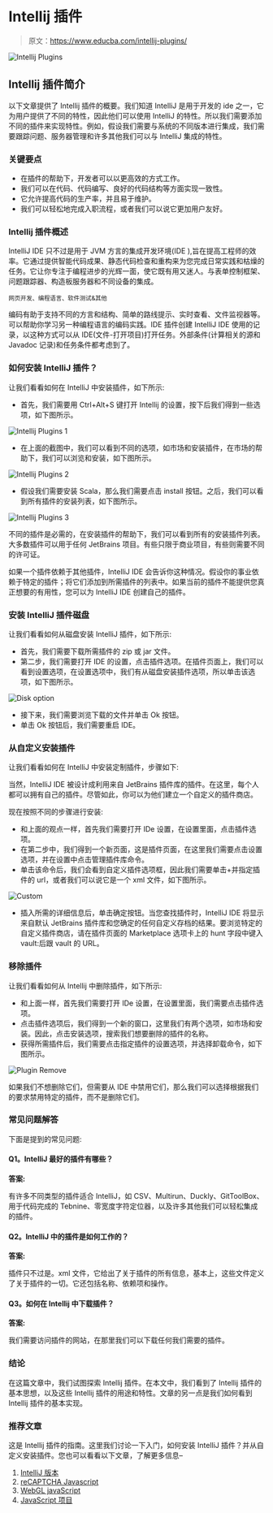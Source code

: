 # Intellij 插件

> 原文：<https://www.educba.com/intellij-plugins/>

![Intellij Plugins](img/53edff2a589ba79d1a76b71d4f942e15.png)



## Intellij 插件简介

以下文章提供了 Intellij 插件的概要。我们知道 IntelliJ 是用于开发的 ide 之一，它为用户提供了不同的特性，因此他们可以使用 IntelliJ 的特性。所以我们需要添加不同的插件来实现特性。例如，假设我们需要与系统的不同版本进行集成，我们需要跟踪问题、服务器管理和许多其他我们可以与 IntelliJ 集成的特性。

### 关键要点

*   在插件的帮助下，开发者可以以更高效的方式工作。
*   我们可以在代码、代码编写、良好的代码结构等方面实现一致性。
*   它允许提高代码的生产率，并且易于维护。
*   我们可以轻松地完成入职流程，或者我们可以说它更加用户友好。

### Intellij 插件概述

IntelliJ IDE 只不过是用于 JVM 方言的集成开发环境(IDE ),旨在提高工程师的效率。它通过提供智能代码成果、静态代码检查和重构来为您完成日常实践和枯燥的任务。它让你专注于编程进步的光辉一面，使它既有用又迷人。与表单控制框架、问题跟踪器、构造板服务器和不同设备的集成。

<small>网页开发、编程语言、软件测试&其他</small>

编码有助于支持不同的方言和结构、简单的路线提示、实时查看、文件监视器等。可以帮助你学习另一种编程语言的编码实践。IDE 插件创建 IntelliJ IDE 使用的记录，以这种方式可以从 IDE(文件-打开项目)打开任务。外部条件(计算相关的源和 Javadoc 记录)和任务条件都考虑到了。

### 如何安装 IntelliJ 插件？

让我们看看如何在 IntelliJ 中安装插件，如下所示:

*   首先，我们需要用 Ctrl+Alt+S 键打开 Intellij 的设置，按下后我们得到一些选项，如下图所示。

![Intellij Plugins 1](img/af6763e3a1b8b462211bb98c6a771d52.png)



*   在上面的截图中，我们可以看到不同的选项，如市场和安装插件，在市场的帮助下，我们可以浏览和安装，如下图所示。

![Intellij Plugins 2](img/fa937b82513baab9480cfa6d002cac4a.png)



*   假设我们需要安装 Scala，那么我们需要点击 install 按钮。之后，我们可以看到所有插件的安装列表，如下图所示。

![Intellij Plugins 3](img/d0245c570c7c14755a6f1f6733046b0a.png)



不同的插件是必需的，在安装插件的帮助下，我们可以看到所有的安装插件列表。大多数插件可以用于任何 JetBrains 项目。有些只限于商业项目，有些则需要不同的许可证。

如果一个插件依赖于其他插件，IntelliJ IDE 会告诉你这种情况。假设你的事业依赖于特定的插件；将它们添加到所需插件的列表中。如果当前的插件不能提供您真正想要的有用性，您可以为 IntelliJ IDE 创建自己的插件。

### 安装 IntelliJ 插件磁盘

让我们看看如何从磁盘安装 IntelliJ 插件，如下所示:

*   首先，我们需要下载所需插件的 zip 或 jar 文件。
*   第二步，我们需要打开 IDE 的设置，点击插件选项。在插件页面上，我们可以看到设置选项，在设置选项中，我们有从磁盘安装插件选项，所以单击该选项，如下图所示。

![Disk option](img/e54f1ba6426da7902b2687a461f25176.png)



*   接下来，我们需要浏览下载的文件并单击 Ok 按钮。
*   单击 Ok 按钮后，我们需要重启 IDE。

### 从自定义安装插件

让我们看看如何在 IntelliJ 中安装定制插件，步骤如下:

当然，IntelliJ IDE 被设计成利用来自 JetBrains 插件库的插件。在这里，每个人都可以拥有自己的插件。尽管如此，你可以为他们建立一个自定义的插件商店。

现在按照不同的步骤进行安装:

*   和上面的观点一样，首先我们需要打开 IDe 设置，在设置里面，点击插件选项。
*   在第二步中，我们得到一个新页面，这是插件页面，在这里我们需要点击设置选项，并在设置中点击管理插件库命令。
*   单击该命令后，我们会看到自定义插件选项框，因此我们需要单击+并指定插件的 url，或者我们可以说它是一个 xml 文件，如下图所示。

![Custom](img/99a2d6a083cff53f2a9b97a4cb51a041.png)



*   插入所需的详细信息后，单击确定按钮。当您查找插件时，IntelliJ IDE 将显示来自默认 JetBrains 插件库和您确定的任何自定义存档的结果。要浏览特定的自定义插件商店，请在插件页面的 Marketplace 选项卡上的 hunt 字段中键入 vault:后跟 vault 的 URL。

### 移除插件

让我们看看如何从 Intellij 中删除插件，如下所示:

*   和上面一样，首先我们需要打开 IDe 设置，在设置里面，我们需要点击插件选项。
*   点击插件选项后，我们得到一个新的窗口，这里我们有两个选项，如市场和安装。因此，点击安装选项，搜索我们想要删除的插件的名称。
*   获得所需插件后，我们需要点击指定插件的设置选项，并选择卸载命令，如下图所示。

![Plugin Remove](img/a4b71e5700ff06f18dd4278146229dca.png)



如果我们不想删除它们，但需要从 IDE 中禁用它们，那么我们可以选择根据我们的要求禁用特定的插件，而不是删除它们。

### 常见问题解答

下面是提到的常见问题:

#### Q1。IntelliJ 最好的插件有哪些？

**答案:**

有许多不同类型的插件适合 IntelliJ，如 CSV、Multirun、Duckly、GitToolBox、用于代码完成的 Tebnine、零宽度字符定位器，以及许多其他我们可以轻松集成的插件。

#### Q2。IntelliJ 中的插件是如何工作的？

**答案:**

插件只不过是。xml 文件，它给出了关于插件的所有信息，基本上，这些文件定义了关于插件的一切。它还包括名称、依赖项和操作。

#### Q3。如何在 Intellij 中下载插件？

**答案:**

我们需要访问插件的网站，在那里我们可以下载任何我们需要的插件。

### 结论

在这篇文章中，我们试图探索 Intellij 插件。在本文中，我们看到了 Intellij 插件的基本思想，以及这些 Intellij 插件的用途和特性。文章的另一点是我们如何看到 Intellij 插件的基本实现。

### 推荐文章

这是 Intellij 插件的指南。这里我们讨论一下入门，如何安装 IntelliJ 插件？并从自定义安装插件。您也可以看看以下文章，了解更多信息–

1.  [IntelliJ 版本](https://www.educba.com/intellij-version/)
2.  [reCAPTCHA Javascript](https://www.educba.com/recaptcha-javascript/)
3.  [WebGL javaScript](https://www.educba.com/webgl-javascript/)
4.  [JavaScript 项目](https://www.educba.com/javascript-projects/)





